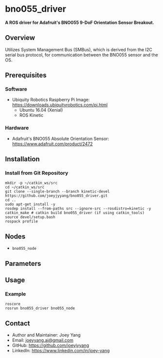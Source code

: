 # bno055_driver
**A ROS driver for Adafruit's BNO055 9-DoF Orientation Sensor Breakout.**

## Overview
Utilizes System Management Bus (SMBus), which is derived from the I2C serial bus protocol, for communication between the BNO055 sensor and the OS.
## Prerequisites
### Software
- Ubiquity Robotics Raspberry Pi Image: https://downloads.ubiquityrobotics.com/pi.html
	- Ubuntu 16.04 (Xenial)
	- ROS Kinetic
### Hardware
- Adafruit's BNO055 Absolute Orientation Sensor: https://www.adafruit.com/product/2472

## Installation
### Install from Git Repository
```
mkdir -p ~/catkin_ws/src
cd ~/catkin_ws/src
git clone --single-branch --branch kinetic-devel https://github.com/joeyjyyang/bno055_driver.git
cd .. 
sudo apt-get install -y
rosdep install --from-paths src --ignore-src --rosdistro=kinetic -y
catkin_make # catkin build bno055_driver (if using catkin_tools)
source devel/setup.bash
rospack profile
```

## Nodes
- `bno055_node`

## Parameters

## Usage
### Example
```
roscore
rosrun bno055_driver bno055_node
```

## Contact
- Author and Maintainer: Joey Yang
- Email: joeyyang.ai@gmail.com
- GitHub: https://github.com/joeyjyyang
- LinkedIn: https://www.linkedin.com/in/joey-yang
